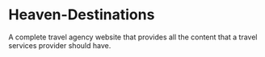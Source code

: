 # Heaven-Destinations
A complete travel agency website that provides all the content that a travel services provider should have.
